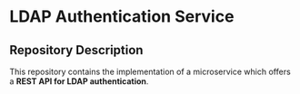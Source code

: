# LDAP Authentication Service
## Repository Description
This repository contains the implementation of a microservice which offers a **REST API for LDAP authentication**.
